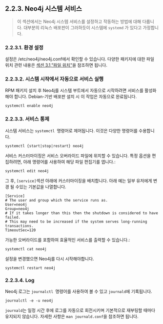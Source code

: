 
## 2.2.3. Neo4j 시스템 서비스

> 이 섹션에서는 Neo4j 시스템 서비스를 설정하고 작동하는 방법에 대해 다룹니다. 대부분의 리눅스 배포판이 그러하듯이 시스템에 ```systemd``` 가 있다고 가정합니다. 

### 2.2.3.1. 환경 설정

설정은 /etc/neo4j/neo4j.conf에서 확인할 수 있습니다. 다양한 패키지에 대한 파일 위치 관련 내용은 [섹션 3.1,"파일 위치"](../../configuration/file-locations.md)을 참조하면 됩니다. 

### 2.2.3.2. 시스템 시작에서 자동으로 서비스 실행

RPM 패키지 설치 후 Neo4j를 시스템 부트에서 자동으로 시작하려면 서비스를 활성화해야 합니다. Debian-기반 배포판 설치 시 이 작업은 자동으로 완료됩니다. 

```
systemctl enable neo4j
```

### 2.2.3.3. 서비스 통제

시스템 서비스는 ```systemctl ```명령어로 제어됩니다. 이것은 다양한 명령어를 수용합니다.

```
systemctl {start|stop|restart} neo4j
```

서비스 커스터마이징은 서비스 오버라이드 파일에 위치할 수 있습니다. 특정 옵션을 편집하려면, 아래 명령어를 사용하여 해당 파일 편집기를 엽니다.:

```
systemctl edit neo4j
```

그 후, ```[service]```섹션 아래에 커스터마이징을 배치합니다. 아래 예는 일부 유저에게 변경 될 수있는 기본값을 나열합니다.

```
[Service]
# The user and group which the service runs as.
User=neo4j
Group=neo4j
# If it takes longer than this then the shutdown is considered to have failed.
# This may need to be increased if the system serves long-running transactions.
TimeoutSec=120
```

가능한 오버라이드를 포함하여 효율적인 서비스를 출력할 수 있습니다.:

```
systemctl cat neo4j
```

설정을 변경했으면 Neo4j를 다시 시작해야합니다. 

```
systemctl restart neo4j
```

### 2.2.3.4. Log

Neo4j 로그는 ```journalctl ```명령어를 사용하여 볼 수 있고 ```journald```에 기록됩니다.

```
journalctl -e -u neo4j
```

```journald```는 일정 시간 후에 로그를 자동으로 회전시키며 기본적으로 재부팅할 때마다 유지되지 않습니다. 자세한 사항은 ```man journald.conf```을 참조하면 됩니다. 

